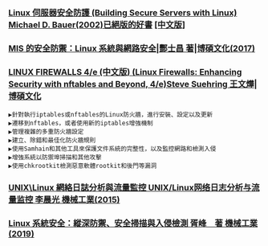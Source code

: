 # 


### [Linux 伺服器安全防護 (Building Secure Servers with Linux) Michael D. Bauer(2002)已絕版的好書](https://www.oreilly.com/library/view/building-secure-servers/0596002173/) [[中文版]](https://www.tenlong.com.tw/products/9789867794185)

### [MIS 的安全防禦：Linux 系統與網路安全|酆士昌 著|博碩文化(2017)](https://www.tenlong.com.tw/products/9789864341863)

### [LINUX FIREWALLS 4/e (中文版) (Linux Firewalls: Enhancing Security with nftables and Beyond, 4/e)Steve Suehring 王文燁|博碩文化](https://www.tenlong.com.tw/products/9789864344239)
```
▶針對執行iptables或nftables的Linux防火牆，進行安裝、設定以及更新
▶遷移到nftables，或者使用新的iptables增強機制
▶管理複雜的多重防火牆設定
▶建立、除錯和最佳化防火牆規則
▶使用Samhain和其他工具來保護文件系統的完整性，以及監控網路和檢測入侵
▶增強系統以防禦埠掃描和其他攻擊
▶使用chkrootkit檢測惡意軟體rootkit和後門等漏洞
```

### [UNIX\Linux 網絡日誌分析與流量監控 UNIX/Linux网络日志分析与流量监控 李晨光 機械工業(2015)](https://www.tenlong.com.tw/products/9787111479611)

### [Linux 系統安全：縱深防禦、安全掃描與入侵檢測 胥峰　著 機械工業(2019)](https://www.tenlong.com.tw/products/9787111632184)
